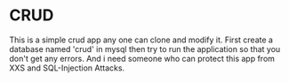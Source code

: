 # CRUD
This is a simple crud app any one can clone and modify it.
First create a database named 'crud' in mysql then try to run the application so that you don't get any errors.
And i need someone who can protect this app from XXS and SQL-Injection Attacks.
